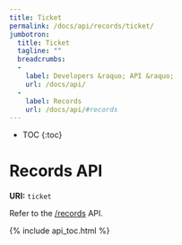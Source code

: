 ```yaml
---
title: Ticket
permalink: /docs/api/records/ticket/
jumbotron:
  title: Ticket
  tagline: ""
  breadcrumbs:
  -
    label: Developers &raquo; API &raquo;
    url: /docs/api/
  -
    label: Records
    url: /docs/api/#records
---
```


* TOC
{:toc}

# Records API

**URI:** `ticket`

Refer to the [/records](/docs/api/modules/records/) API.

{% include api_toc.html %}
